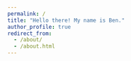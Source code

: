 ```yaml
---
permalink: /
title: "Hello there! My name is Ben."
author_profile: true
redirect_from:
  - /about/
  - /about.html
---
```



